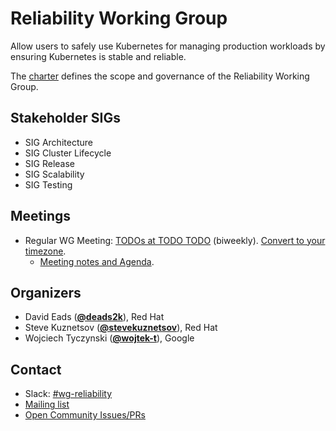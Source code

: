 <!---
This is an autogenerated file!

Please do not edit this file directly, but instead make changes to the
sigs.yaml file in the project root.

To understand how this file is generated, see https://git.k8s.io/community/generator/README.md
--->
# Reliability Working Group

Allow users to safely use Kubernetes for managing production workloads by ensuring Kubernetes is stable and reliable.

The [charter](charter.md) defines the scope and governance of the Reliability Working Group.

## Stakeholder SIGs
* SIG Architecture
* SIG Cluster Lifecycle
* SIG Release
* SIG Scalability
* SIG Testing

## Meetings
* Regular WG Meeting: [TODOs at TODO TODO](TODO) (biweekly). [Convert to your timezone](http://www.thetimezoneconverter.com/?t=TODO&tz=TODO).
  * [Meeting notes and Agenda](TODO).

## Organizers

* David Eads (**[@deads2k](https://github.com/deads2k)**), Red Hat
* Steve Kuznetsov (**[@stevekuznetsov](https://github.com/stevekuznetsov)**), Red Hat
* Wojciech Tyczynski (**[@wojtek-t](https://github.com/wojtek-t)**), Google

## Contact
- Slack: [#wg-reliability](https://kubernetes.slack.com/messages/wg-reliability)
- [Mailing list](TODO)
- [Open Community Issues/PRs](https://github.com/kubernetes/community/labels/wg%2Freliability)
<!-- BEGIN CUSTOM CONTENT -->

<!-- END CUSTOM CONTENT -->
